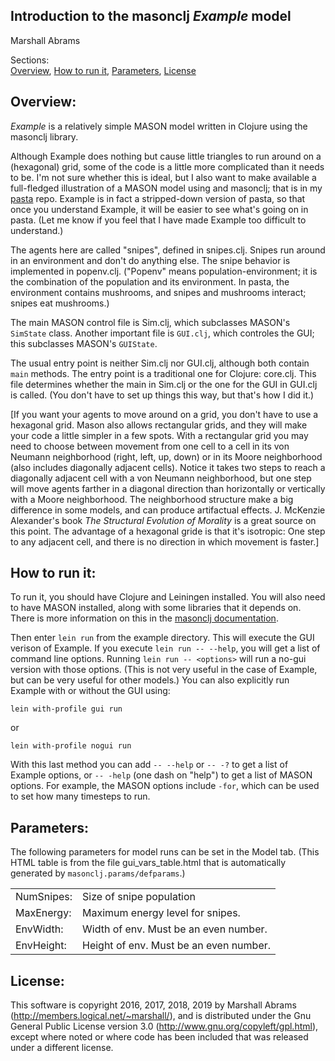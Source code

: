 ## Introduction to the masonclj *Example* model
Marshall Abrams

Sections:<br/>
<a href="#overview">Overview</a>,
<a href="#run">How to run it</a>,
<a href="#parameters">Parameters</a>,
<a href="#license">License</a>

<a name="overview"></a><h2>Overview:</h2>

<em>Example</em> is a relatively simple MASON model written in Clojure
using the masonclj library.  

Although Example does nothing but cause little triangles to run around
on a (hexagonal) grid, some of the code is a little more complicated
than it needs to be.  I'm not sure whether this is ideal, but I also
want to make available a full-fledged illustration of a MASON model using and
masonclj; that is in my [pasta](https://github.com/mars0i/pasta) repo.
Example is in fact a stripped-down version of pasta, so that once you
understand Example, it will be easier to see what's going on in pasta.
(Let me know if you feel that I have made Example too difficult to
understand.)

The agents here are called "snipes", defined in
snipes.clj. Snipes run around in an environment and don't do anything
else.  The snipe behavior is implemented in popenv.clj.  ("Popenv"
means population-environment; it is the combination of the population
and its environment. In pasta, the environment contains mushrooms, and
snipes and mushrooms interact; snipes eat mushrooms.)

The main MASON control file is Sim.clj, which subclasses MASON's
`SimState` class.  Another important file is `GUI.clj`, which
controles the GUI; this subclasses MASON's `GUIState`.

The usual entry point is neither Sim.clj nor GUI.clj, although both
contain `main` methods.  The entry point is a traditional one for
Clojure: core.clj.  This file determines whether the main in Sim.clj or
the one for the GUI in GUI.clj is called.  (You don't have to set up
things this way, but that's how I did it.)

[If you want your agents to move around on a grid, you don't have to use
a hexagonal grid. Mason also allows rectangular grids, and they will
make your code a little simpler in a few spots.  With a rectangular grid
you may need to choose between movement from one cell to a cell in its
von Neumann neighborhood (right, left, up, down) or in its Moore
neighborhood (also includes diagonally adjacent cells).  Notice it takes
two steps to reach a diagonally adjacent cell with a von Neumann
neighborhood, but one step will move agents farther in a diagonal
direction than horizontally or vertically with a Moore neighborhood.
The neighborhood structure make a big difference in some models, and can
produce artifactual effects. J. McKenzie Alexander's book *The
Structural Evolution of Morality* is a great source on this point.  The
advantage of a hexagonal gride is that it's isotropic: One step to any
adjacent cell, and there is no direction in which movement is faster.]


<a name="run"></a><h2>How to run it:</h2>

To run it, you should have Clojure and Leiningen installed.  You will
also need to have MASON installed, along with some libraries that it
depends on.  There is more information on this in the [masonclj
documentation](https://github.com/mars0i/masonclj/tree/master/doc/masonclj).

Then enter `lein run` from the example directory.  This will execute the
GUI verison of Example.  If you execute `lein run -- --help`, you will
get a list of command line options.  Running `lein run -- <options>`
will run a no-gui version with those options.  (This is not very useful
in the case of Example, but can be very useful for other models.)
You can also explicitly run Example with or without the GUI using:
```
lein with-profile gui run
```
or
```
lein with-profile nogui run
```
With this last method you can add `-- --help` or `-- -?` to get
a list of Example options, or `-- -help` (one dash on "help") to
get a list of MASON options.  For example, the MASON options include
`-for`, which can be used to set how many timesteps to run.

<a name="parameters"></a><h2>Parameters:</h2>

The following parameters for model runs can be set in the Model tab.
(This HTML table is from the file gui_vars_table.html that is
automatically generated by `masonclj.params/defparams`.)

<table style="width:100%"><tr><td valign=top>NumSnipes:</td> <td>Size of snipe population</td></tr>
<tr><td valign=top>MaxEnergy:</td> <td>Maximum energy level for snipes.</td></tr>
<tr><td valign=top>EnvWidth:</td> <td>Width of env.  Must be an even number.</td></tr>
<tr><td valign=top>EnvHeight:</td> <td>Height of env. Must be an even number.</td></tr>
</table>

<a name="license"></a><h2>License:</h2>

This software is copyright 2016, 2017, 2018, 2019 by Marshall Abrams
(http://members.logical.net/~marshall/), and is distributed under the
Gnu General Public License version 3.0
(http://www.gnu.org/copyleft/gpl.html), except where noted or where
code has been included that was released under a different license.

</body>
</html>
